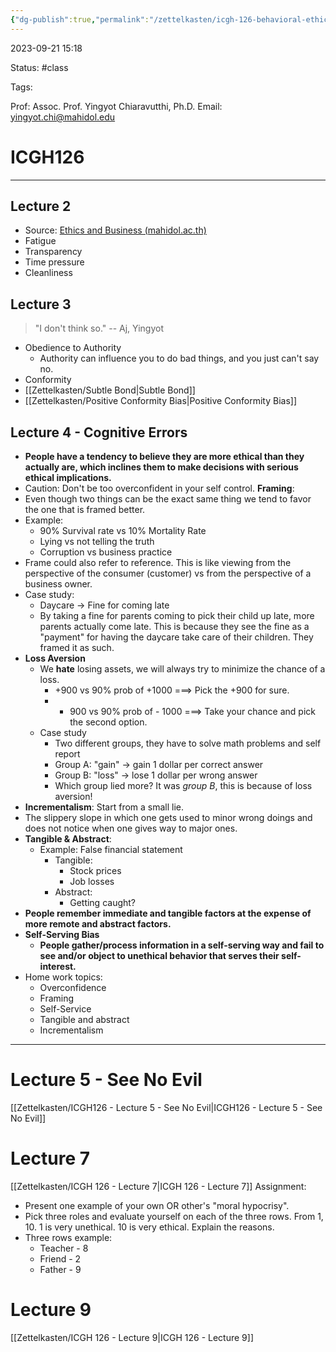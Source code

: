 ```yaml
---
{"dg-publish":true,"permalink":"/zettelkasten/icgh-126-behavioral-ethics/","tags":["gardenEntry"]}
---
```


2023-09-21 15:18

Status: #class

Tags:

Prof: Assoc. Prof. Yingyot Chiaravutthi, Ph.D.
Email: yingyot.chi@mahidol.edu
# ICGH126

---
## Lecture 2
- Source: [Ethics and Business (mahidol.ac.th)](https://muicelearning.mahidol.ac.th/pluginfile.php/100733/mod_resource/content/3/Week%202%20Situational%20Factors.pdf)
- Fatigue
- Transparency
- Time pressure
- Cleanliness

## Lecture 3

> "I don't think so."
> -- Aj, Yingyot

- Obedience to Authority
	- Authority can influence you to do bad things, and you just can't say no.
- Conformity
- [[Zettelkasten/Subtle Bond\|Subtle Bond]]
- [[Zettelkasten/Positive Conformity Bias\|Positive Conformity Bias]]

## Lecture 4 - Cognitive Errors
- **People have a tendency to believe they are more ethical than they actually are, which inclines them to make decisions with serious ethical implications.**
- Caution: Don't be too overconfident in your self control.
**Framing**:
- Even though two things can be the exact same thing we tend to favor the one that is framed better. 
- Example:
	- 90% Survival rate vs 10% Mortality Rate
	- Lying vs not telling the truth
	- Corruption vs business practice
- Frame could also refer to reference. This is like viewing from the perspective of the consumer (customer) vs from the perspective of a business owner.
- Case study:
	- Daycare -> Fine for coming late
	- By taking a fine for parents coming to pick their child up late, more parents actually come late. This is because they see the fine as a "payment"  for having the daycare take care of their children. They framed it as such.
- **Loss Aversion**
	- We **hate** losing assets, we will always try to minimize the chance of a loss.
		- +900 vs 90% prob of +1000 ===> Pick the +900 for sure.
		- - 900 vs 90% prob of - 1000 ===> Take your chance and pick the second option.
	- Case study
		- Two different groups, they have to solve math problems and self report
		- Group A: "gain" -> gain 1 dollar per correct answer
		- Group B: "loss" -> lose 1 dollar per wrong answer
		- Which group lied more? It was *group B*, this is because of loss aversion!
- **Incrementalism**: Start from a small lie.
- The slippery slope in which one gets used to minor wrong doings and does not notice when one gives way to major ones.
- **Tangible & Abstract**:
	- Example: False financial statement
		- Tangible:
			- Stock prices
			- Job losses
		- Abstract:
			- Getting caught?
- **People remember immediate and tangible factors at the expense of more remote and abstract factors.**
- **Self-Serving Bias**
	- **People gather/process information in a self-serving way and fail to see and/or object to unethical behavior that serves their self-interest.**
- Home work topics:
	- Overconfidence
	- Framing
	- Self-Service
	- Tangible and abstract
	- Incrementalism

___

# Lecture 5 - See No Evil

[[Zettelkasten/ICGH126 - Lecture 5 - See No Evil\|ICGH126 - Lecture 5 - See No Evil]]

# Lecture 7 
[[Zettelkasten/ICGH 126 - Lecture 7\|ICGH 126 - Lecture 7]]
Assignment: 
- Present one example of your own OR other's "moral hypocrisy".
- Pick three roles and evaluate yourself on each of the three rows. From 1, 10. 1 is very unethical. 10 is very ethical. Explain the reasons.
- Three rows example:
	- Teacher - 8
	- Friend - 2
	- Father - 9

# Lecture 9
[[Zettelkasten/ICGH 126 - Lecture 9\|ICGH 126 - Lecture 9]]
